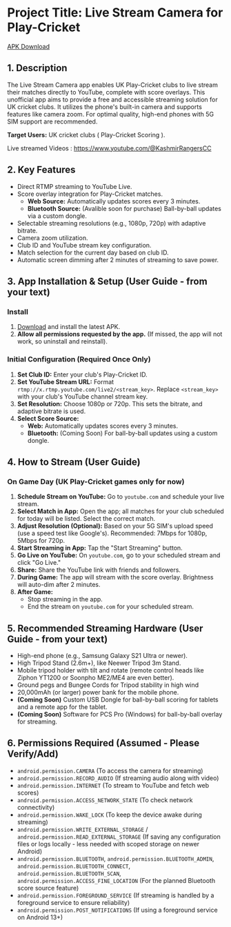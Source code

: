 # Project Title: Live Stream Camera for Play-Cricket

[APK Download](https://github.com/shesh99999/livestreamcamera_app/releases/download/1.0.0/livestreamcamera.1.0.0.apk) 

## 1. Description
The Live Stream Camera app enables UK Play-Cricket clubs to live stream their matches directly to YouTube, complete with score overlays. This unofficial app aims to provide a free and accessible streaming solution for UK cricket clubs. It utilizes the phone's built-in camera and supports features like camera zoom. For optimal quality, high-end phones with 5G SIM support are recommended.

**Target Users:** UK cricket clubs ( Play-Cricket Scoring ).

Live streamed Videos : https://www.youtube.com/@KashmirRangersCC

## 2. Key Features
*   Direct RTMP streaming to YouTube Live.
*   Score overlay integration for Play-Cricket matches.
    *   **Web Source:** Automatically updates scores every 3 minutes.
    *   **Bluetooth Source:** (Avalible soon for purchase) Ball-by-ball updates via a custom dongle.
*   Selectable streaming resolutions (e.g., 1080p, 720p) with adaptive bitrate.
*   Camera zoom utilization.
*   Club ID and YouTube stream key configuration.
*   Match selection for the current day based on club ID.
*   Automatic screen dimming after 2 minutes of streaming to save power.

## 3. App Installation & Setup (User Guide - from your text)

### Install
1.  [Download](https://github.com/shesh99999/livestreamcamera_app/releases/download/1.0.0/livestreamcamera.1.0.0.apk) and install the latest APK.
2.  **Allow all permissions requested by the app.** (If missed, the app will not work, so uninstall and reinstall).

### Initial Configuration (Required Once Only)
1.  **Set Club ID:** Enter your club's Play-Cricket ID.
2.  **Set YouTube Stream URL:** Format `rtmp://x.rtmp.youtube.com/live2/<stream_key>`. Replace `<stream_key>` with your club's YouTube channel stream key.
3.  **Set Resolution:** Choose 1080p or 720p. This sets the bitrate, and adaptive bitrate is used.
4.  **Select Score Source:**
    *   **Web:** Automatically updates scores every 3 minutes.
    *   **Bluetooth:** (Coming Soon) For ball-by-ball updates using a custom dongle.

## 4. How to Stream (User Guide)

### On Game Day (UK Play-Cricket games only for now)
1.  **Schedule Stream on YouTube:** Go to `youtube.com` and schedule your live stream.
2.  **Select Match in App:** Open the app; all matches for your club scheduled for today will be listed. Select the correct match.
3.  **Adjust Resolution (Optional):** Based on your 5G SIM's upload speed (use a speed test like Google's). Recommended: 7Mbps for 1080p, 5Mbps for 720p.
4.  **Start Streaming in App:** Tap the "Start Streaming" button.
5.  **Go Live on YouTube:** On `youtube.com`, go to your scheduled stream and click "Go Live."
6.  **Share:** Share the YouTube link with friends and followers.
7.  **During Game:** The app will stream with the score overlay. Brightness will auto-dim after 2 minutes.
8.  **After Game:**
    *   Stop streaming in the app.
    *   End the stream on `youtube.com` for your scheduled stream.

## 5. Recommended Streaming Hardware (User Guide - from your text)
*   High-end phone (e.g., Samsung Galaxy S21 Ultra or newer).
*   High Tripod Stand (2.6m+), like Neewer Tripod 3m Stand.
*   Mobile tripod holder with tilt and rotate (remote control heads like Ziphon YT1200 or Soonpho ME2/ME4 are even better).
*   Ground pegs and Bungee Cords for Tripod stability in high wind
*   20,000mAh (or larger) power bank for the mobile phone.
*   **(Coming Soon)** Custom USB Dongle for ball-by-ball scoring for tablets and a remote app for the tablet.
*   **(Coming Soon)** Software for PCS Pro (Windows) for ball-by-ball overlay for streaming.

## 6. Permissions Required (Assumed - Please Verify/Add)
*   `android.permission.CAMERA` (To access the camera for streaming)
*   `android.permission.RECORD_AUDIO` (If streaming audio along with video)
*   `android.permission.INTERNET` (To stream to YouTube and fetch web scores)
*   `android.permission.ACCESS_NETWORK_STATE` (To check network connectivity)
*   `android.permission.WAKE_LOCK` (To keep the device awake during streaming)
*   `android.permission.WRITE_EXTERNAL_STORAGE` / `android.permission.READ_EXTERNAL_STORAGE` (If saving any configuration files or logs locally - less needed with scoped storage on newer Android)
*   `android.permission.BLUETOOTH`, `android.permission.BLUETOOTH_ADMIN`, `android.permission.BLUETOOTH_CONNECT`, `android.permission.BLUETOOTH_SCAN`, `android.permission.ACCESS_FINE_LOCATION` (For the planned Bluetooth score source feature)
*   `android.permission.FOREGROUND_SERVICE` (If streaming is handled by a foreground service to ensure reliability)
*   `android.permission.POST_NOTIFICATIONS` (If using a foreground service on Android 13+)
